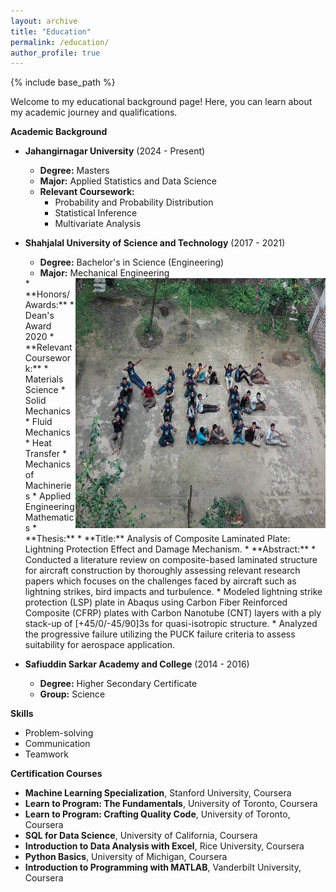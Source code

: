 ```yaml
---
layout: archive
title: "Education"
permalink: /education/
author_profile: true
---
```


{% include base_path %}
<!--
    [Mechanical Engineering](/images/MEE.jpg){: .align-right width = "50px" height="50"}
-->

Welcome to my educational background page! Here, you can learn about my academic journey and qualifications.

**Academic Background**
* **Jahangirnagar University** (2024 - Present)
    * **Degree:** Masters
    * **Major:** Applied Statistics and Data Science
    * **Relevant Coursework:**
        * Probability and Probability Distribution
        * Statistical Inference
        * Multivariate Analysis

* **Shahjalal University of Science and Technology** (2017 - 2021)
    * **Degree:** Bachelor's in Science (Engineering)
    * **Major:** Mechanical Engineering
    <img align="right" width="400" height="400" src="/images/MEE.jpg">
    * **Honors/Awards:** 
        * Dean's Award 2020
    * **Relevant Coursework:**
        * Materials Science
        * Solid Mechanics
        * Fluid Mechanics
        * Heat Transfer
        * Mechanics of Machineries
        * Applied Engineering Mathematics
    * **Thesis:** 
        * **Title:**  Analysis of Composite Laminated Plate: Lightning Protection Effect and Damage Mechanism.
        * **Abstract:** 
        * Conducted a literature review on composite-based laminated structure for aircraft construction by thoroughly assessing relevant research papers which focuses on the challenges faced by aircraft such as lightning strikes, bird impacts and turbulence.
        * Modeled lightning strike protection (LSP) plate in Abaqus using Carbon Fiber Reinforced Composite (CFRP) plates with Carbon Nanotube (CNT) layers with a ply stack-up of [+45/0/-45/90]3s for quasi-isotropic structure.
        * Analyzed the progressive failure utilizing the PUCK failure criteria to assess suitability for aerospace application.


* **Safiuddin Sarkar Academy and College** (2014 - 2016)
    * **Degree:** Higher Secondary Certificate
    * **Group:** Science

**Skills**
* Problem-solving
* Communication
* Teamwork

**Certification Courses**

* **Machine Learning Specialization**, Stanford University, Coursera
* **Learn to Program: The Fundamentals**, University of Toronto, Coursera
* **Learn to Program: Crafting Quality Code**, University of Toronto, Coursera
* **SQL for Data Science**, University of California, Coursera
* **Introduction to Data Analysis with Excel**, Rice University, Coursera
* **Python Basics**, University of Michigan, Coursera
* **Introduction to Programming with MATLAB**, Vanderbilt University, Coursera
